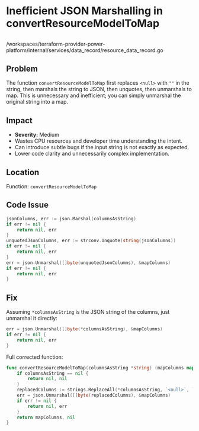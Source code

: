 # Inefficient JSON Marshalling in convertResourceModelToMap

##

/workspaces/terraform-provider-power-platform/internal/services/data_record/resource_data_record.go

## Problem

The function `convertResourceModelToMap` first replaces `<null>` with `""` in the string, then marshals the string to JSON, then unquotes, then unmarshals to map. This is unnecessary and inefficient; you can simply unmarshal the original string into a map.

## Impact

- **Severity:** Medium
- Wastes CPU resources and developer time understanding the intent.
- Can introduce subtle bugs if the input string is not exactly as expected.
- Lower code clarity and unnecessarily complex implementation.

## Location

Function: `convertResourceModelToMap`

## Code Issue

```go
jsonColumns, err := json.Marshal(columnsAsString)
if err != nil {
	return nil, err
}
unquotedJsonColumns, err := strconv.Unquote(string(jsonColumns))
if err != nil {
	return nil, err
}
err = json.Unmarshal([]byte(unquotedJsonColumns), &mapColumns)
if err != nil {
	return nil, err
}
```

## Fix

Assuming `*columnsAsString` is the JSON string of the columns, just unmarshal it directly:

```go
err = json.Unmarshal([]byte(*columnsAsString), &mapColumns)
if err != nil {
    return nil, err
}
```

Full corrected function:

```go
func convertResourceModelToMap(columnsAsString *string) (mapColumns map[string]any, err error) {
    if columnsAsString == nil {
        return nil, nil
    }
    replacedColumns := strings.ReplaceAll(*columnsAsString, `<null>`, `""`)
    err = json.Unmarshal([]byte(replacedColumns), &mapColumns)
    if err != nil {
        return nil, err
    }
    return mapColumns, nil
}
```
